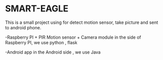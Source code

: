 # SMART-EAGLE
This is a small project using for detect motion sensor, take picture and sent to android phone.

-Raspberry PI + PIR Motion sensor + Camera module in the side of Raspberry PI, we use python , flask

-Android app in the Android side , we use Java
